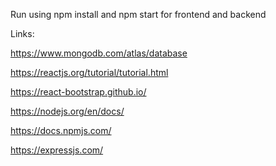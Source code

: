Run using npm install and npm start for frontend and backend


Links:

https://www.mongodb.com/atlas/database

https://reactjs.org/tutorial/tutorial.html

https://react-bootstrap.github.io/

https://nodejs.org/en/docs/

https://docs.npmjs.com/

https://expressjs.com/

